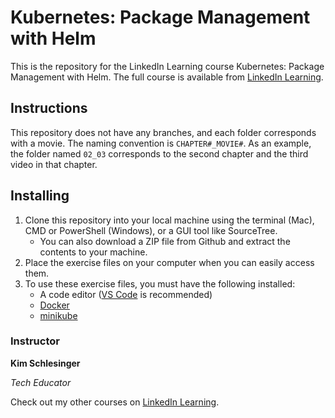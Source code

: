 # Kubernetes: Package Management with Helm
This is the repository for the LinkedIn Learning course Kubernetes: Package Management with Helm. The full course is available from [LinkedIn Learning][lil-course-url].

## Instructions

This repository does not have any branches, and each folder corresponds with a movie. The naming convention is `CHAPTER#_MOVIE#`. As an example, the folder named `02_03` corresponds to the second chapter and the third video in that chapter.


## Installing

1. Clone this repository into your local machine using the terminal (Mac), CMD or PowerShell (Windows), or a GUI tool like SourceTree. 
    - You can also download a ZIP file from Github and extract the contents to your machine.
1. Place the exercise files on your computer when you can easily access them. 
1. To use these exercise files, you must have the following installed:
   - A code editor ([VS Code](https://code.visualstudio.com/) is recommended)
   - [Docker](https://docs.docker.com/engine/install/)
   - [minikube](https://minikube.sigs.k8s.io/docs/start/)


### Instructor

**Kim Schlesinger**

_Tech Educator_

Check out my other courses on [LinkedIn Learning](https://www.linkedin.com/learning/instructors/kim-schlesinger).

[lil-course-url]:
[lil-thumbnail-url]: 
